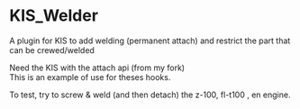 # KIS_Welder  
A plugin for KIS to add welding (permanent attach) and restrict the part that can be crewed/welded  

Need the KIS with the attach api (from my fork)  
This is an example of use for theses hooks.  

To test, try to screw & weld (and then detach) the z-100, fl-t100 , en engine.  
